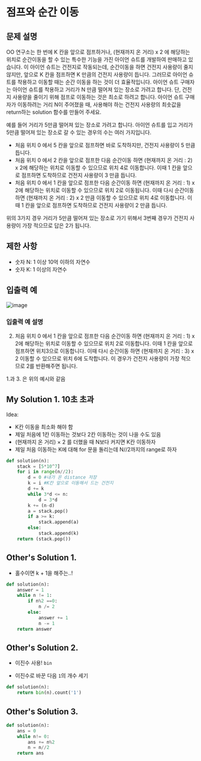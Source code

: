 # 점프와 순간 이동

## 문제 설명
OO 연구소는 한 번에 K 칸을 앞으로 점프하거나, (현재까지 온 거리) x 2 에 해당하는 위치로 순간이동을 할 수 있는 특수한 기능을 가진 아이언 슈트를 개발하여 판매하고 있습니다. 이 아이언 슈트는 건전지로 작동되는데, 순간이동을 하면 건전지 사용량이 줄지 않지만, 앞으로 K 칸을 점프하면 K 만큼의 건전지 사용량이 듭니다. 그러므로 아이언 슈트를 착용하고 이동할 때는 순간 이동을 하는 것이 더 효율적입니다. 아이언 슈트 구매자는 아이언 슈트를 착용하고 거리가 N 만큼 떨어져 있는 장소로 가려고 합니다. 단, 건전지 사용량을 줄이기 위해 점프로 이동하는 것은 최소로 하려고 합니다. 아이언 슈트 구매자가 이동하려는 거리 N이 주어졌을 때, 사용해야 하는 건전지 사용량의 최솟값을 return하는 solution 함수를 만들어 주세요.

예를 들어 거리가 5만큼 떨어져 있는 장소로 가려고 합니다.
아이언 슈트를 입고 거리가 5만큼 떨어져 있는 장소로 갈 수 있는 경우의 수는 여러 가지입니다.

- 처음 위치 0 에서 5 칸을 앞으로 점프하면 바로 도착하지만, 건전지 사용량이 5 만큼 듭니다.
- 처음 위치 0 에서 2 칸을 앞으로 점프한 다음 순간이동 하면 (현재까지 온 거리 : 2) x 2에 해당하는 위치로 이동할 수 있으므로 위치 4로 이동합니다. 이때 1 칸을 앞으로 점프하면 도착하므로 건전지 사용량이 3 만큼 듭니다.
- 처음 위치 0 에서 1 칸을 앞으로 점프한 다음 순간이동 하면 (현재까지 온 거리 : 1) x 2에 해당하는 위치로 이동할 수 있으므로 위치 2로 이동됩니다. 이때 다시 순간이동 하면 (현재까지 온 거리 : 2) x 2 만큼 이동할 수 있으므로 위치 4로 이동합니다. 이때 1 칸을 앞으로 점프하면 도착하므로 건전지 사용량이 2 만큼 듭니다.

위의 3가지 경우 거리가 5만큼 떨어져 있는 장소로 가기 위해서 3번째 경우가 건전지 사용량이 가장 적으므로 답은 2가 됩니다.

## 제한 사항
- 숫자 N: 1 이상 10억 이하의 자연수
- 숫자 K: 1 이상의 자연수

## 입출력 예
![image](https://github.com/ultimate-mj/Coding-test-practice/assets/122213470/a4f4b75b-220f-463f-a0e6-8c25ca642cc9)

### 입출력 예 설명
2. 처음 위치 0 에서 1 칸을 앞으로 점프한 다음 순간이동 하면 (현재까지 온 거리 : 1) x 2에 해당하는 위치로 이동할 수 있으므로 위치 2로 이동합니다. 이때 1 칸을 앞으로 점프하면 위치3으로 이동합니다. 이때 다시 순간이동 하면 (현재까지 온 거리 : 3) x 2 이동할 수 있으므로 위치 6에 도착합니다. 이 경우가 건전지 사용량이 가장 적으므로 2를 반환해주면 됩니다.

1.과 3. 은 위의 예시와 같음

## My Solution 1. 10초 초과

Idea:
- K칸 이동을 최소화 해야 함
- 제일 처음에 1칸 이동하는 것보다 2칸 이동하는 것이 나을 수도 있음
- (현재까지 온 거리) $\times$ 2 를 더했을 때 N보다 커지면 K칸 이동하자
- 제일 처음 이동하는 K에 대해 for 문을 돌리는데 N//2까지의 range로 하자

```python
def solution(n):
    stack = [5*10^7]
    for i in range(n//2):
        d = 0 #내가 온 distance 저장
        k = i #K칸 앞으로 이동해서 드는 건전지
        d += k
        while 3*d <= n:
            d = 3*d
        k += (n-d)
        a = stack.pop()
        if a >= k:
            stack.append(a)
        else:
            stack.append(k)
    return (stack.pop())
```

## Other's Solution 1.

- 홀수이면 k + 1을 해주는..!

```python
def solution(n):
    answer = 1
    while n != 1:
        if n%2 ==0:
            n /= 2
        else:
            answer += 1
            n -= 1
    return answer
```

## Other's Solution 2.

- 이진수 사용! `bin`
 + 이진수로 바꾼 다음 `1`의 개수 세기

```python
def solution(n):
    return bin(n).count('1')
```

## Other's Solution 3.

```python
def solution(n):
    ans = 0
    while n!= 0:
        ans += n%2
        n = n//2
    return ans
```
